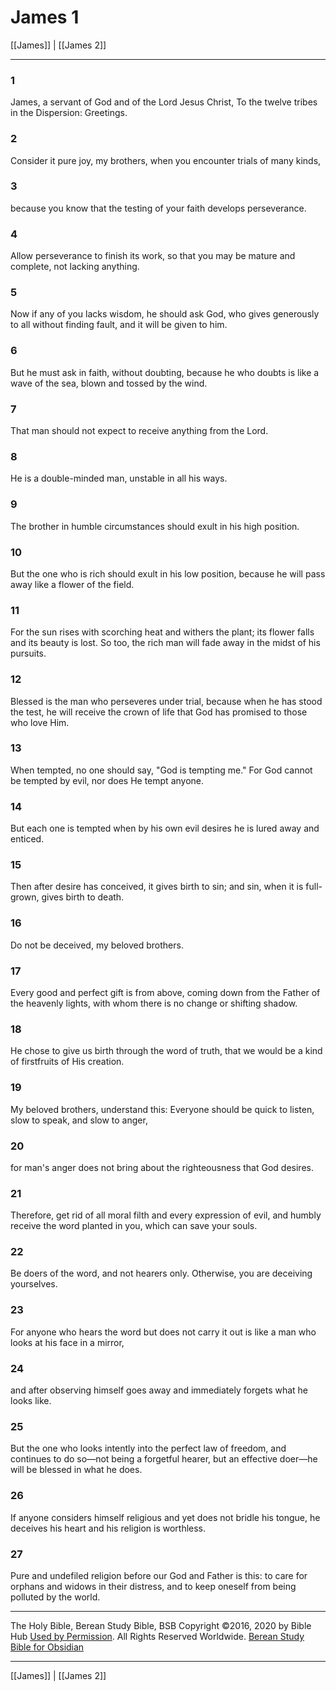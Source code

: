 # James 1

[[James]] | [[James 2]]

---

### 1
James, a servant of God and of the Lord Jesus Christ, To the twelve tribes in the Dispersion: Greetings.

### 2
Consider it pure joy, my brothers, when you encounter trials of many kinds,

### 3
because you know that the testing of your faith develops perseverance.

### 4
Allow perseverance to finish its work, so that you may be mature and complete, not lacking anything.

### 5
Now if any of you lacks wisdom, he should ask God, who gives generously to all without finding fault, and it will be given to him.

### 6
But he must ask in faith, without doubting, because he who doubts is like a wave of the sea, blown and tossed by the wind.

### 7
That man should not expect to receive anything from the Lord.

### 8
He is a double-minded man, unstable in all his ways.

### 9
The brother in humble circumstances should exult in his high position.

### 10
But the one who is rich should exult in his low position, because he will pass away like a flower of the field.

### 11
For the sun rises with scorching heat and withers the plant; its flower falls and its beauty is lost. So too, the rich man will fade away in the midst of his pursuits.

### 12
Blessed is the man who perseveres under trial, because when he has stood the test, he will receive the crown of life that God has promised to those who love Him.

### 13
When tempted, no one should say, "God is tempting me." For God cannot be tempted by evil, nor does He tempt anyone.

### 14
But each one is tempted when by his own evil desires he is lured away and enticed.

### 15
Then after desire has conceived, it gives birth to sin; and sin, when it is full-grown, gives birth to death.

### 16
Do not be deceived, my beloved brothers.

### 17
Every good and perfect gift is from above, coming down from the Father of the heavenly lights, with whom there is no change or shifting shadow.

### 18
He chose to give us birth through the word of truth, that we would be a kind of firstfruits of His creation.

### 19
My beloved brothers, understand this: Everyone should be quick to listen, slow to speak, and slow to anger,

### 20
for man's anger does not bring about the righteousness that God desires.

### 21
Therefore, get rid of all moral filth and every expression of evil, and humbly receive the word planted in you, which can save your souls.

### 22
Be doers of the word, and not hearers only. Otherwise, you are deceiving yourselves.

### 23
For anyone who hears the word but does not carry it out is like a man who looks at his face in a mirror,

### 24
and after observing himself goes away and immediately forgets what he looks like.

### 25
But the one who looks intently into the perfect law of freedom, and continues to do so—not being a forgetful hearer, but an effective doer—he will be blessed in what he does.

### 26
If anyone considers himself religious and yet does not bridle his tongue, he deceives his heart and his religion is worthless.

### 27
Pure and undefiled religion before our God and Father is this: to care for orphans and widows in their distress, and to keep oneself from being polluted by the world.

---

The Holy Bible, Berean Study Bible, BSB
Copyright ©2016, 2020 by Bible Hub
[Used by Permission](https://berean.bible/terms.htm). All Rights Reserved Worldwide.
[Berean Study Bible for Obsidian](https://github.com/gapmiss/berean-study-bible-for-obsidian)

---

[[James]] | [[James 2]]

